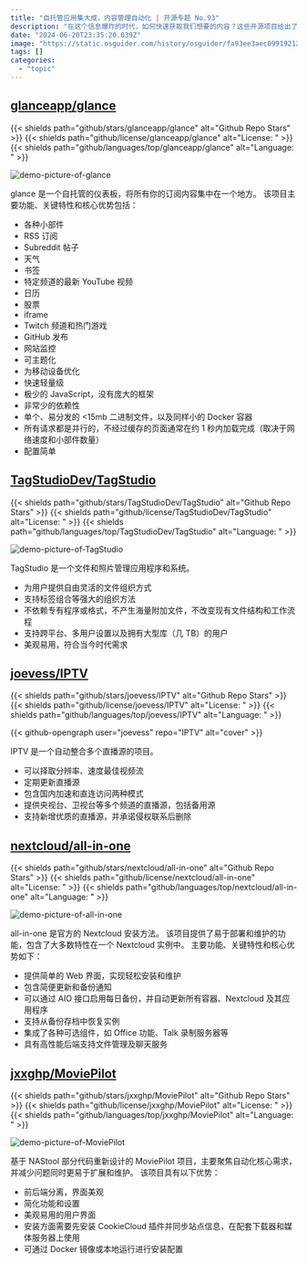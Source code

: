 ```yaml
---
title: "自托管应用集大成，内容管理自动化 | 开源专题 No.93"
description: "在这个信息爆炸的时代，如何快速获取我们想要的内容？这些开源项目给出了答案。它们不仅整合了各类资源，还简化了操作流程，让我们的生活更加便捷。不妨一试，探索它们带来的无限可能。"
date: "2024-06-20T23:35:20.039Z"
image: "https://static.osguider.com/history/osguider/fa93ee3aec0991921264e81d02465ed0.png"
tags: []
categories:
  - "topic"
---
```


## [glanceapp/glance](https://github.com/glanceapp/glance)

{{< shields path="github/stars/glanceapp/glance" alt="Github Repo Stars" >}} {{< shields path="github/license/glanceapp/glance" alt="License: " >}} {{< shields path="github/languages/top/glanceapp/glance" alt="Language: " >}}

![demo-picture-of-glance](https://static.osguider.com/subject/github/glanceapp/glance/e30a5edb4c56fdd74f4eb5cfef9a8007.png)

glance 是一个自托管的仪表板，将所有你的订阅内容集中在一个地方。
该项目主要功能、关键特性和核心优势包括：

- 各种小部件
- RSS 订阅
- Subreddit 帖子
- 天气
- 书签
- 特定频道的最新 YouTube 视频
- 日历
- 股票
- iframe
- Twitch 频道和热门游戏
- GitHub 发布
- 网站监控
- 可主题化
- 为移动设备优化
- 快速轻量级
- 极少的 JavaScript，没有庞大的框架
- 非常少的依赖性
- 单个、易分发的 <15mb 二进制文件，以及同样小的 Docker 容器
- 所有请求都是并行的，不经过缓存的页面通常在约 1 秒内加载完成（取决于网络速度和小部件数量）
- 配置简单
  
## [TagStudioDev/TagStudio](https://github.com/TagStudioDev/TagStudio)

{{< shields path="github/stars/TagStudioDev/TagStudio" alt="Github Repo Stars" >}} {{< shields path="github/license/TagStudioDev/TagStudio" alt="License: " >}} {{< shields path="github/languages/top/TagStudioDev/TagStudio" alt="Language: " >}}

![demo-picture-of-TagStudio](https://static.osguider.com/subject/github/TagStudioDev/TagStudio/ca20ca1ea69d0075c12e873e0f08923d.jpg)

TagStudio 是一个文件和照片管理应用程序和系统。

- 为用户提供自由灵活的文件组织方式
- 支持标签组合等强大的组织方法
- 不依赖专有程序或格式，不产生海量附加文件，不改变现有文件结构和工作流程
- 支持跨平台、多用户设置以及拥有大型库（几 TB）的用户
- 美观易用，符合当今时代需求
  
## [joevess/IPTV](https://github.com/joevess/IPTV)

{{< shields path="github/stars/joevess/IPTV" alt="Github Repo Stars" >}} {{< shields path="github/license/joevess/IPTV" alt="License: " >}} {{< shields path="github/languages/top/joevess/IPTV" alt="Language: " >}}

{{< github-opengraph user="joevess" repo="IPTV" alt="cover" >}}

IPTV 是一个自动整合多个直播源的项目。

- 可以择取分辨率、速度最佳视频流
- 定期更新直播源
- 包含国内加速和直连访问两种模式
- 提供央视台、卫视台等多个频道的直播源，包括备用源
- 支持新增优质的直播源，并承诺侵权联系后删除
  
## [nextcloud/all-in-one](https://github.com/nextcloud/all-in-one)

{{< shields path="github/stars/nextcloud/all-in-one" alt="Github Repo Stars" >}} {{< shields path="github/license/nextcloud/all-in-one" alt="License: " >}} {{< shields path="github/languages/top/nextcloud/all-in-one" alt="Language: " >}}

![demo-picture-of-all-in-one](https://static.osguider.com/subject/github/nextcloud/all-in-one/f40097bd3a28d50d8d10dbf352b1a911.png)

all-in-one 是官方的 Nextcloud 安装方法。
该项目提供了易于部署和维护的功能，包含了大多数特性在一个 Nextcloud 实例中。
主要功能、关键特性和核心优势如下：

- 提供简单的 Web 界面，实现轻松安装和维护
- 包含简便更新和备份通知
- 可以通过 AIO 接口启用每日备份，并自动更新所有容器、Nextcloud 及其应用程序
- 支持从备份存档中恢复实例
- 集成了各种可选组件，如 Office 功能、Talk 录制服务器等
- 具有高性能后端支持文件管理及聊天服务
  
## [jxxghp/MoviePilot](https://github.com/jxxghp/MoviePilot)

{{< shields path="github/stars/jxxghp/MoviePilot" alt="Github Repo Stars" >}} {{< shields path="github/license/jxxghp/MoviePilot" alt="License: " >}} {{< shields path="github/languages/top/jxxghp/MoviePilot" alt="Language: " >}}

![demo-picture-of-MoviePilot](https://static.osguider.com/history/osguider/438ac2e6202552f61a21ebacba17e2e7.png)

基于 NAStool 部分代码重新设计的 MoviePilot 项目，主要聚焦自动化核心需求，并减少问题同时更易于扩展和维护。
该项目具有以下优势：

- 前后端分离，界面美观
- 简化功能和设置
- 美观易用的用户界面
- 安装方面需要先安装 CookieCloud 插件并同步站点信息，在配套下载器和媒体服务器上使用
- 可通过 Docker 镜像或本地运行进行安装配置
  

